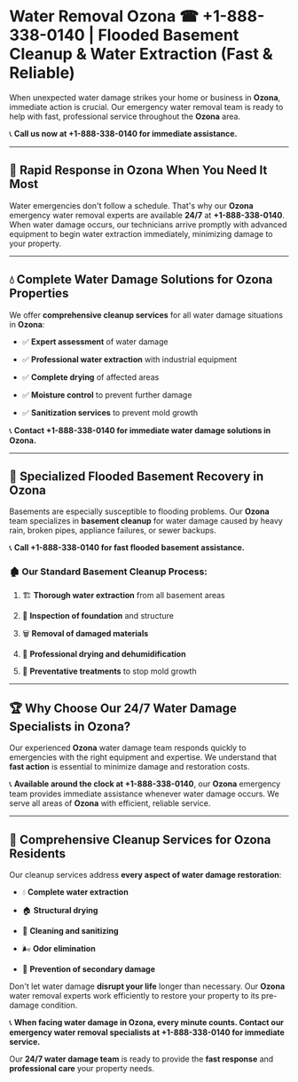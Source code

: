 # Water Removal Ozona ☎ +1-888-338-0140 | Flooded Basement Cleanup & Water Extraction (Fast & Reliable)

When unexpected water damage strikes your home or business in **Ozona**, immediate action is crucial. Our emergency water removal team is ready to help with fast, professional service throughout the **Ozona** area. 

📞 **Call us now at +1-888-338-0140 for immediate assistance.**
---
## 🚀 Rapid Response in Ozona When You Need It Most
Water emergencies don't follow a schedule. That's why our **Ozona** emergency water removal experts are available **24/7** at **+1-888-338-0140**. When water damage occurs, our technicians arrive promptly with advanced equipment to begin water extraction immediately, minimizing damage to your property.
---
## 💧 Complete Water Damage Solutions for Ozona Properties
We offer **comprehensive cleanup services** for all water damage situations in **Ozona**:
- ✅ **Expert assessment** of water damage  
- ✅ **Professional water extraction** with industrial equipment  
- ✅ **Complete drying** of affected areas  
- ✅ **Moisture control** to prevent further damage  
- ✅ **Sanitization services** to prevent mold growth  
📞 **Contact +1-888-338-0140 for immediate water damage solutions in Ozona.**
---
## 🌊 Specialized Flooded Basement Recovery in Ozona
Basements are especially susceptible to flooding problems. Our **Ozona** team specializes in **basement cleanup** for water damage caused by heavy rain, broken pipes, appliance failures, or sewer backups. 
📞 **Call +1-888-338-0140 for fast flooded basement assistance.**
### 🏚️ Our Standard Basement Cleanup Process:
1. 🏗️ **Thorough water extraction** from all basement areas  
2. 🔎 **Inspection of foundation** and structure  
3. 🗑️ **Removal of damaged materials**  
4. 💨 **Professional drying and dehumidification**  
5. 🚫 **Preventative treatments** to stop mold growth  
---
## 🏆 Why Choose Our 24/7 Water Damage Specialists in Ozona?
Our experienced **Ozona** water damage team responds quickly to emergencies with the right equipment and expertise. We understand that **fast action** is essential to minimize damage and restoration costs.
📞 **Available around the clock at +1-888-338-0140**, our **Ozona** emergency team provides immediate assistance whenever water damage occurs. We serve all areas of **Ozona** with efficient, reliable service.
---
## 🧹 Comprehensive Cleanup Services for Ozona Residents
Our cleanup services address **every aspect of water damage restoration**:
- 💧 **Complete water extraction**  
- 🏠 **Structural drying**  
- 🧼 **Cleaning and sanitizing**  
- 🌬️ **Odor elimination**  
- 🚫 **Prevention of secondary damage**  
Don't let water damage **disrupt your life** longer than necessary. Our **Ozona** water removal experts work efficiently to restore your property to its pre-damage condition.
📞 **When facing water damage in Ozona, every minute counts. Contact our emergency water removal specialists at +1-888-338-0140 for immediate service.**
Our **24/7 water damage team** is ready to provide the **fast response** and **professional care** your property needs.
